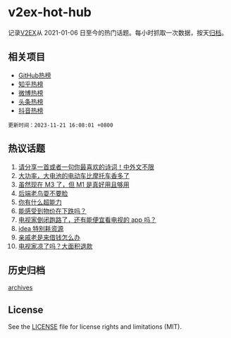 # v2ex-hot-hub

 记录[V2EX](https://www.v2ex.com/)从 2021-01-06 日至今的热门话题。每小时抓取一次数据，按天[归档](archives)。
 
 ## 相关项目

- [GitHub热榜](https://github.com/it985/github-hot-hub)
- [知乎热榜](https://github.com/it985/zhihu-hot-hub)
- [微博热榜](https://github.com/it985/weibo-hot-hub)
- [头条热榜](https://github.com/it985/toutiao-hot-hub)
- [抖音热榜](https://github.com/it985/douyin-hot-hub)


 `更新时间：2023-11-21 16:08:01 +0800`

## 热议话题

1. [请分享一首或者一句你最喜欢的诗词！中外文不限](https://www.v2ex.com/t/993716)
1. [大功率，大电池的电动车比摩托车香多了](https://www.v2ex.com/t/993690)
1. [虽然现在 M3 了，但 M1 是真好用且够用](https://www.v2ex.com/t/993710)
1. [后端老鸟耍不要脸](https://www.v2ex.com/t/993673)
1. [你有什么超能力](https://www.v2ex.com/t/993532)
1. [能感受到物价在下跌吗？](https://www.v2ex.com/t/993551)
1. [电视家倒闭跑路了，还有能便宜看电视的 app 吗？](https://www.v2ex.com/t/993697)
1. [idea 特别耗资源](https://www.v2ex.com/t/993692)
1. [亲戚老是来借钱怎么办](https://www.v2ex.com/t/993598)
1. [电视家凉了吗？大面积退款](https://www.v2ex.com/t/993643)

## 历史归档

[archives](archives)

## License

See the [LICENSE](LICENSE) file for license rights and limitations (MIT).
